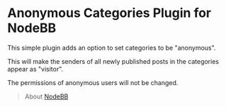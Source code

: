 # Anonymous Categories Plugin for NodeBB

This simple plugin adds an option to set categories to be "anonymous".

This will make the senders of all newly published posts in the categories appear as "visitor".

The permissions of anonymous users will not be changed.

> About [NodeBB](https://github.com/NodeBB/NodeBB)
